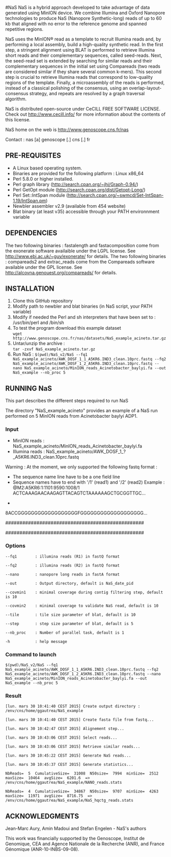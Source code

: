 #NaS
NaS is a hybrid approach developed to take advantage of data generated using MinION device. We combine Illumina and Oxford Nanopore technologies to produce NaS (Nanopore Synthetic-long) reads of up to 60 kb that aligned with no error to the reference genome and spanned repetitive regions. 

NaS uses the MinION® read as a template 
to recruit Illumina reads and, by performing a local assembly, 
build a high-quality synthetic read. 
In the first step, a stringent alignment using BLAT is performed
to retrieve Illumina short reads and their complementary sequences,
called seed-reads. 
Next, the seed-read set is extended by searching for similar
reads and their complementary sequences in the initial set 
using Compareads (two reads are considered similar if they share 
several common k-mers). This second step is crucial to retrieve
Illumina reads that correspond to low-quality regions of the
template. 
Finally, a microassembly of the reads is performed, instead of 
a classical polishing of the consensus, using an overlap-layout-consensus
strategy, and repeats are resolved by a graph traversal algorithm.

NaS is distributed open-source under CeCILL 
FREE SOFTWARE LICENSE. Check out http://www.cecill.info/
for more information about the contents of this license.

NaS home on the web is http://www.genoscope.cns.fr/nas

Contact : nas [a] genoscope [.] cns [.] fr

PRE-REQUISITES
--------------

  - A Linux based operating system.
  - Binaries are provided for the following platform : Linux x86_64
  - Perl 5.8.0 or higher installed.
  - Perl graph library (http://search.cpan.org/~jhi/Graph-0.94/)
  - Perl GetOpt module (http://search.cpan.org/dist/Getopt-Long/)
  - Perl Set::IntSpan module (http://search.cpan.org/~swmcd/Set-IntSpan-1.19/IntSpan.pm)
  - Newbler assembler v2.9 (available from 454 website)
  - Blat binary (at least v35) accessible through your PATH environnment variable


DEPENDENCIES
------------
The two following binaries : fastalength and fastacomposition
come from the exonerate software availaible under the LGPL
license. See http://www.ebi.ac.uk/~guy/exonerate/ for details.
The two following binaries : compareads2 and extrac_reads come
from the Compareads software available under the GPL license.
See http://alcovna.genouest.org/compareads/ for details.


INSTALLATION
------------

  1. Clone this GitHub repository
  2. Modify path to newbler and blat binaries (in NaS script, your PATH variable)
  3. Modify if needed the Perl and sh interpreters that have been set to : /usr/bin/perl and /bin/sh
  4. To test the program download this example dataset       
  `wget http://www.genoscope.cns.fr/nas/datasets/NaS_example_acineto.tar.gz`
  5. Untar/unzip the archive :        
  `tar -zxvf NaS_example_acineto.tar.gz`
  6. Run NaS : 
`$(pwd)/NaS_v2/NaS --fq1 NaS_example_acineto/AWK_DOSF_1_1_A5KR6.IND3_clean.10prc.fastq --fq2 NaS_example_acineto/AWK_DOSF_1_2_A5KR6.IND3_clean.10prc.fastq --nano NaS_example_acineto/MinION_reads_Acinetobacter_baylyi.fa --out NaS_example --nb_proc 5`

  
RUNNING NaS
--------------
This part describes the different steps required to run NaS

The directory "NaS_example_acineto" provides an example of a NaS run performed on 5 MinION reads from Acinetobacter baylyi ADP1.

### Input
- MinION reads : NaS_example_acineto/MinION_reads_Acinetobacter_baylyi.fa
- Illumina reads : NaS_example_acineto/AWK_DOSF_1_?_A5KR6.IND3_clean.10prc.fastq

Warning : At the moment, we only supported the following fastq format :
 - The sequence name line have to be a one field line
 - Sequence names have to end with '/1' (read1) and '/2' (read2)
Example :
@M2:A5KR6:1:1101:9590:1008/1
ACTCAAAGAACAAGAGTTACAGTCTAAAAAAGCTGCGGTTGC...
+
8ACCGGGGGGGGGGGGGGGGGGFGGGGGGGGGGGGGGGGGGG...

#################################################

#################################################

### Options

	--fq1        : illumina reads (R1) in fastQ format
	
	--fq2        : illumina reads (R2) in fastQ format
	
	--nano       : nanopore long reads in fastA format
	
	--out        : Output directory, default is NaS_date_pid
	
	--covmin1    : minimal coverage during contig filtering step, default is 10
	
	--covmin2    : minimal coverage to validate NaS read, default is 10
	
	--tile       : tile size parameter of blat, default is 10
	
	--step       : step size parameter of blat, default is 5
	
	--nb_proc    : Number of parallel task, default is 1
	
	-h           : help message
	
### Command to launch

`$(pwd)/NaS_v2/NaS --fq1 NaS_example_acineto/AWK_DOSF_1_1_A5KR6.IND3_clean.10prc.fastq --fq2 NaS_example_acineto/AWK_DOSF_1_2_A5KR6.IND3_clean.10prc.fastq --nano NaS_example_acineto/MinION_reads_Acinetobacter_baylyi.fa --out NaS_example --nb_proc 5`

### Result
`[lun. mars 30 10:41:40 CEST 2015] Create output directory : /env/cns/home/ggautrea/NaS_example`

`[lun. mars 30 10:41:40 CEST 2015] Create fasta file from fastq...`

`[lun. mars 30 10:42:47 CEST 2015] Alignement step...`

`[lun. mars 30 10:43:06 CEST 2015] Select reads...`

`[lun. mars 30 10:43:06 CEST 2015] Retrieve similar reads...`

`[lun. mars 30 10:45:22 CEST 2015] Generate NaS reads...`

`[lun. mars 30 10:45:37 CEST 2015] Generate statistics...`

`NbReads=  5  CumulativeSize=  31008  N50size=  7994  minSize=  2512  maxSize=  10464  avgSize=  6201.6  =>  /env/cns/home/ggautrea/NaS_example/NANO_reads.stats`

`NbReads=  4  CumulativeSize=  34867  N50size=  9707  minSize=  4263  maxSize=  11971  avgSize=  8716.75  =>  /env/cns/home/ggautrea/NaS_example/NaS_hqctg_reads.stats`


ACKNOWLEDGMENTS
---------------
Jean-Marc Aury, Amin Madoui and Stefan Engelen - NaS's authors

This work was financially supported by the Genoscope, 
Institut de Genomique, CEA and Agence Nationale de la 
Recherche (ANR), and France Génomique (ANR-10-INBS-09-08).
